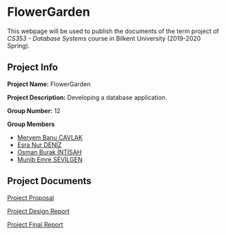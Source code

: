 # FlowerGarden

This webpage will be used to publish the documents of the term project of *CS353 - Database Systems* course in Bilkent University (2019-2020 Spring).

## Project Info

**Project Name:** FlowerGarden

**Project Description:** Developing a database application.

**Group Number:** 12

**Group Members**
- [Meryem Banu CAVLAK](https://github.com/banucavlak)
- [Esra Nur DENİZ](https://github.com/EsraNurDeniz)
- [Osman Burak İNTİŞAH](https://github.com/burakintisah)
- [Munib Emre SEVİLGEN](https://github.com/emresevilgen)

## Project Documents
[Project Proposal](https://burakintisah.github.io/FlowerGarden/docs/ProjectProposal.pdf "ProjectProposal")

[Project Design Report](https://burakintisah.github.io/FlowerGarden/docs/ProjectProposal.pdf "DesignReport")

[Project Final Report]()
